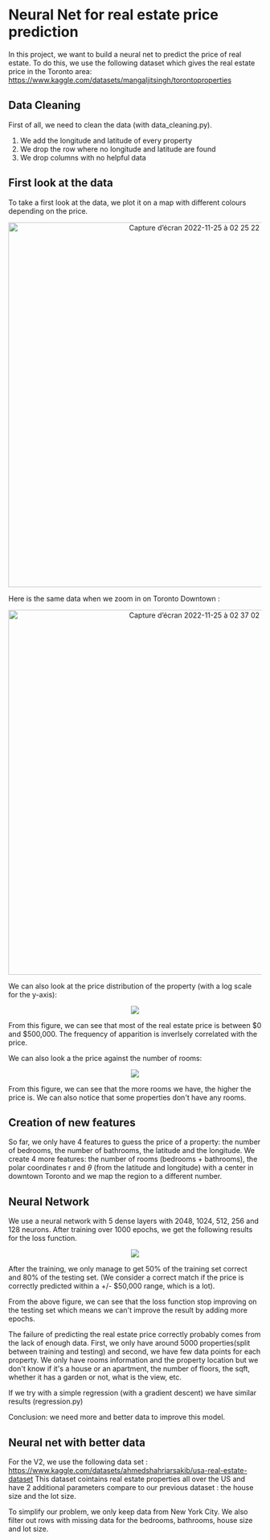 # Neural Net for real estate price prediction

In this project, we want to build a neural net to predict the price of real estate.
To do this, we use the following dataset which gives the real estate price in the Toronto area: https://www.kaggle.com/datasets/mangaljitsingh/torontoproperties


## Data Cleaning

First of all, we need to clean the data (with data_cleaning.py).
1) We add the longitude and latitude of every property
2) We drop the row where no longitude and latitude are found
3) We drop columns with no helpful data

## First look at the data

To take a first look at the data, we plot it on a map with different colours depending on the price.

<p align='center'>
<img width="724" alt="Capture d’écran 2022-11-25 à 02 25 22" src="https://user-images.githubusercontent.com/96018383/203926761-c1853666-f0c0-4d29-beb8-c9e2d8278219.png">
</p>

Here is the same data when we zoom in on Toronto Downtown :

<p align='center'>
<img width="724" alt="Capture d’écran 2022-11-25 à 02 37 02" src="https://user-images.githubusercontent.com/96018383/203926765-25389eb4-b871-4896-aaee-9e1679d2a996.png">
</p>

We can also look at the price distribution of the property (with a log scale for the y-axis):
<p align='center'>
<img src='https://user-images.githubusercontent.com/96018383/203933963-7ebcf916-7d2c-4603-a4c5-bac250367046.png'>
</p>

From this figure, we can see that most of the real estate price is between $0 and $500,000. The frequency of apparition is inverlsely correlated with the price.

We can also look a the price against the number of rooms:
<p align='center'>
  <img src='https://user-images.githubusercontent.com/96018383/203933914-72c5ffae-772d-47cd-b64a-b82d0d61a8fe.png'>
</p>

From this figure, we can see that the more rooms we have, the higher the price is. We can also notice that some properties don't have any rooms.

## Creation of new features

So far, we only have 4 features to guess the price of a property: the number of bedrooms, the number of bathrooms, the latitude and the longitude.
We create  4 more features: the number of rooms (bedrooms + bathrooms), the polar coordinates r and $\theta$ (from the latitude and longitude) with a center in downtown Toronto and we map the region to a different number.

## Neural Network

We use a neural network with 5 dense layers with 2048, 1024, 512, 256 and 128 neurons.
After training over 1000 epochs, we get the following results for the loss function.

<p align='center'>
  <img src='https://user-images.githubusercontent.com/96018383/203937654-84d3bdf0-8fe2-45ad-8c74-5d2919ef1499.png'>
 </p>
 
 After the training, we only manage to get 50% of the training set correct and 80% of the testing set. 
 (We consider a correct match if the price is correctly predicted within a +/- $50,000 range, which is a lot).
 
 From the above figure, we can see that the loss function stop improving on the testing set which means we can't improve the result by adding more epochs.
 
 The failure of predicting the real estate price correctly probably comes from the lack of enough data.
 First, we only have around 5000 properties(split between training and testing) and second, we have few data points for each property. We only have rooms information and the property location but we don't know if it's a house or an apartment, the number of floors, the sqft, whether it has a garden or not, what is the view, etc.
 
 If we try with a simple regression (with a gradient descent) we have similar results (regression.py)
 
 Conclusion: we need more and better data to improve this model.
 


## Neural net with better data

For the V2, we use the following data set : https://www.kaggle.com/datasets/ahmedshahriarsakib/usa-real-estate-dataset
This dataset cointains real estate properties all over the US and have 2 additional parameters compare to our previous dataset : the house size and the lot size.

To simplify our problem, we only keep data from New York City.
We also filter out rows with missing data for the bedrooms, bathrooms, house size and lot size.

